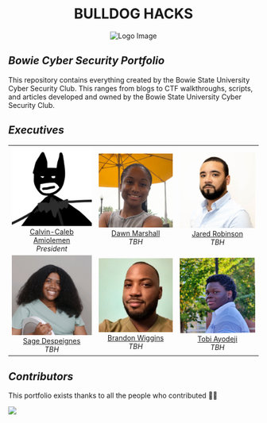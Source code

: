 <h1 align="center">BULLDOG HACKS</h1>

<div align="center">
  <img src="https://github.com/user-attachments/assets/c2251d29-40c6-45f4-af5c-0d46f5f04a10" alt="Logo Image" width="400"/>
</div>

<h2 align="left"><i>Bowie Cyber Security Portfolio</i></h3>
This repository contains everything created by the Bowie State University Cyber Security Club. This ranges from blogs to CTF walkthroughs, scripts, and articles developed and owned by the Bowie State University Cyber Security Club.

<h2 align="left"><i>Executives</i></h3>
<table align="center" border="0">
  <tr>
    <td align="center"><img src="design assets/profile picture/Calvin-Caleb Amiolemen.jpg" alt="Calvin-Caleb Amiolemen" style="width:250px;height:auto;">
        <br><a href="https://www.linkedin.com/in/calvincaleb/">Calvin-Caleb Amiolemen</a>
        <br><i>President</i></td>
    <td align="center"><img src="design assets/profile picture/Dawn Marshall.jpg" alt="Dawn Marshall" style="width:250px;height:auto;">
        <br><a href="https://www.linkedin.com/in/dawnmarshall00/">Dawn Marshall</a>
        <br><i>TBH</i></td>
    <td align="center"><img src="design assets/profile picture/Jared Robinson.jpg" alt="Jared Robinson" style="width:250px;height:auto;">
        <br><a href="https://www.linkedin.com/in/jared-robinson1/">Jared Robinson</a>
        <br><i>TBH</i></td>
  </tr>
  <tr>
    <td align="center"><img src="design assets/profile picture/Sage Despeignes.jpg" alt="Sage Despeignes" style="width:250px;height:auto;">
        <br><a href="https://www.linkedin.com/in/sage-despeignes/">Sage Despeignes</a>
        <br><i>TBH</i></td>
    <td align="center"><img src="design assets/profile picture/Brandon Wiggins.jpg" alt="Brandon Wiggins" style="width:250px;height:auto;">
        <br><a href="https://www.linkedin.com/in/brandon-wiggins-812701193/">Brandon Wiggins</a>
        <br><i>TBH</i></td>
    <td align="center"><img src="design assets/profile picture/Tobi Ayodeji.jpg" alt="Tobi Ayodeji" style="width:250px;height:auto;">
        <br><a href="https://www.linkedin.com/in/tobi-ayodeji-9abb51265/">Tobi Ayodeji</a>
        <br><i>TBH</i></td>
  </tr>
</table>


<h2 align="left"><i>Contributors</i></h3>

<p>This portfolio exists thanks to all the people who contributed 💛🖤</p>
<a href="https://github.com/InternetBot/Bulldog-Hacks/graphs/contributors"><img src="https://contrib.rocks/image?repo=InternetBot/Bulldog-Hacks" /></a>
